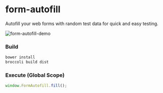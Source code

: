 form-autofill
=============

Autofill your web forms with random test data for quick and easy testing.

![form-autofill-demo](http://g.recordit.co/xKwWeFmU76.gif)

### Build
```bash
bower install
broccoli build dist
```

### Execute (Global Scope)
```js
window.FormAutofill.fill();
```
